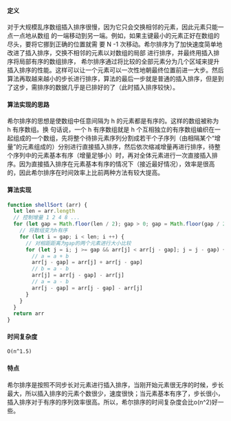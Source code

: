 #### 定义

对于大规模乱序数组插入排序很慢，因为它只会交换相邻的元素，因此元素只能一点一点地从数组 的一端移动到另一端。例如，如果主键最小的元素正好在数组的尽头，要将它挪到正确的位置就需 要 N -1 次移动。希尔排序为了加快速度简单地改进了插入排序，交换不相邻的元素以对数组的局部 进行排序，并最终用插入排序将局部有序的数组排序，
希尔排序通过将比较的全部元素分为几个区域来提升插入排序的性能。这样可以让一个元素可以一次性地朝最终位置前进一大步。然后算法再取越来越小的步长进行排序，算法的最后一步就是普通的插入排序，但是到了这步，需排序的数据几乎是已排好的了（此时插入排序较快）。

#### 算法实现的思路

希尔排序的思想是使数组中任意间隔为 h 的元素都是有序的。这样的数组被称为 h 有序数组。换 句话说，一个 h 有序数组就是 h 个互相独立的有序数组编织在一起组成的一个数组，先将整个待排元素序列分割成若干个子序列（由相隔某个“增量”的元素组成的）分别进行直接插入排序，然后依次缩减增量再进行排序，待整个序列中的元素基本有序（增量足够小）时，再对全体元素进行一次直接插入排序。因为直接插入排序在元素基本有序的情况下（接近最好情况），效率是很高的，因此希尔排序在时间效率上比前两种方法有较大提高。

#### 算法实现

```javascript
function shellSort (arr) {
  let len = arr.length
  // 控制增量 1 2 4 8 ...
  for (let gap = Math.floor(len / 2); gap > 0; gap = Math.floor(gap / 2)) {
    // 将数组变为h有序
    for (let i = gap; i < len; i ++) {
      // 对相距距离为gap的两个元素进行大小比较
      for (let j = i; j >= gap && arr[j] < arr[j - gap]; j = j - gap) {
        // a = a + b
        arr[j - gap] = arr[j] + arr[j - gap]
        // b = a - b
        arr[j] = arr[j - gap] - arr[j]
        // a = a - b
        arr[j - gap] = arr[j - gap] - arr[j]
      }
    }
  }
  return arr
}
```

#### 时间复杂度

```markdown
O(n^1.5)
```

#### 特点

希尔排序是按照不同步长对元素进行插入排序，当刚开始元素很无序的时候，步长最大，所以插入排序的元素个数很少，速度很快；当元素基本有序了，步长很小，插入排序对于有序的序列效率很高。所以，希尔排序的时间复杂度会比o(n^2)好一些。
